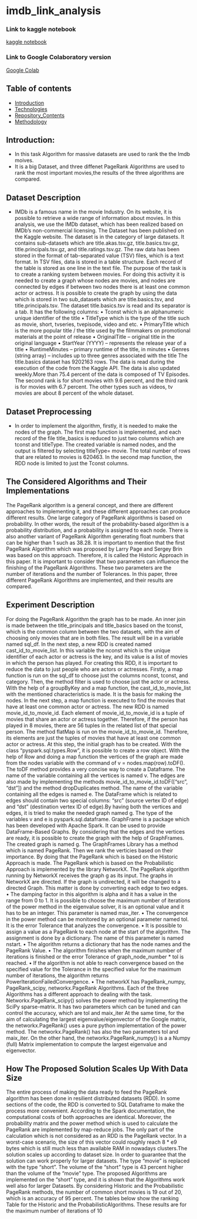 # imdb_link_analysis

<h3> Link to kaggle notebook</h3>
<a href="https://www.kaggle.com/code/amirrezadashtigenave/imdblinkanalysis"> kaggle notebook </a>

</br>

<h3> Link to Google Colaboratory version</h3>
<a href="https://colab.research.google.com/drive/1ip6gYP6kJNodu32MHUTHA-965b2QIFKw?usp=sharing"> Google Colab </a>


## Table of contents
* [Introduction](#Introduction)
* [Technologies](#technologies)
* [Repository_Contents](#Repository_Contents)
* [Methodology](#Methodology)

## Introduction:
* In this task Algorithm for massive datasets are used to rank the the Imdb moives. 
* It is a big Dataset, and three diffenet PageRank Algorithms are used to rank the most important movies,the results of the three algorithms are compared. 
## Dataset Description
* IMDb is a famous name in the movie Industry. On its website, it is possible to retrieve a wide range
of information about movies. In this analysis, we use the IMDb dataset, which has been realized
based on IMDb’s non-commercial licensing. The Dataset has been published on the Kaggle
website. The dataset is in the category of large datasets. It contains sub-datasets which are
title.akas.tsv.gz, title.basics.tsv.gz, title.principals.tsv.gz, and title.ratings.tsv.gz. The raw data has
been stored in the format of tab-separated value (TSV) files, which is a text format. In TSV files,
data is stored in a table structure. Each record of the table is stored as one line in the text file. The
purpose of the task is to create a ranking system between movies. For doing this activity it is needed
to create a graph whose nodes are movies, and nodes are connected by edges if between two nodes
there is at least one common actor or actress. It is possible to create the graph by using the data
which is stored in two sub_datasets which are title.basics.tsv, and title.principals.tsv. The dataset
title.basics.tsv is read and its separator is a tab. It has the following columns:
• Tconst which is an alphanumeric unique identifier of the title
• TitleType which is the type of the title such as movie, short, tvseries, tvepisode, video and
etc.
• PrimaryTitle which is the more popular title / the title used by the filmmakers on
promotional materials at the point of release
• OriginalTitle – original title in the original language
• StartYear (YYYY) – represents the release year of a title
• RuntimeMinutes – primary runtime of the title, in minutes
• Genres (string array) – includes up to three genres associated with the title
The title.basics dataset has 9202163 rows. The data is read during the execution of the code from
the Kaggle API. The data is also updated weekly.More than 75.4 percent of the data is composed of TV Episodes. The second rank is for short
movies with 9.6 percent, and the third rank is for movies with 6.7 percent. The other types such as
videos, tv movies are about 8 percent of the whole dataset.
## Dataset Preprocessing
* In order to implement the algorithm, firstly, it is needed to make the nodes of the graph. The first map function is implemented, and each record of the file title_basics is reduced to just two columns which are tconst and titleType. The created variable is named nodes, and the output is filtered by selecting titleType= movie. The total number of rows that are related to movies is 620463. In the second map function, the RDD node is limited to just the Tconst columns.
## The Considered Algorithms and Their Implementations
The PageRank algorithm is a general concept, and there are different approaches to implementing it,
and these different approaches can produce different results.
One large category of PageRank algorithms is based on probability. In other words, the result of the
probability-based algorithm is a probability distribution, and a probability is assigned to each node.
There is also another variant of PageRank Algorithm generating float numbers that can be higher
than 1 such as 38.28. It is important to mention that the first PageRank Algorithm which was
proposed by Larry Page and Sergey Brin was based on this approach. Therefore, it is called the
Historic Approach in this paper.
It is important to consider that two parameters can influence the finishing of the PageRank
Algorithms. These two parameters are the number of iterations and the number of Tolerances.
In this paper, three different PageRank Algorithms are implemented, and their results are
compared.
## Experiment Description
For doing the PageRank Algorithm the graph has to be made. An inner join is made between the
title_principals and title_basics based on the tconst, which is the common column between the two
datasets, with the aim of choosing only movies that are in both files. The result will be in a variable
named sql_df.
In the next step, a new RDD is created named cast_id_to_movie_list. In this variable the nconst
which is the unique identifier of each actor or actress is the key, and its value is a list of movies in
which the person has played.
For creating this RDD, it is important to reduce the data to just people who are actors or actresses.
Firstly, a map function is run on the sql_df to choose just the columns nconst, tconst, and category.
Then, the method filter is used to choose just the actor or actress. With the help of a groupByKey
and a map function, the cast_id_to_movie_list with the mentioned characteristics is made. It is the
basis for making the nodes.
In the next step, a map function is executed to find the movies that have at least one common actor
or actress. The new RDD is named movie_id_to_movie_id. Each element of movie_id_to_movie_id
is a tuple of movies that share an actor or actress together. Therefore, if the person has played in 8
movies, there are 56 tuples in the related list of that special person. The method flatMap is run on
the movie_id_to_movie_id. Therefore, its elements are just the tuples of movies that have at least
one common actor or actress.
At this step, the initial graph has to be created. With the class “pyspark.sql.types.Row”, it is
possible to create a row object. With the help of Row and doing a map function the vertices of the
graph are made from the nodes variable with the command of v = nodes.map(row).toDF(). The
toDF method provides a very concise way to create a Dataframe. The name of the variable
containing all the vertices is named v.
The edges are also made by implementing the methods movie_id_to_movie_id.toDF([“src”, “dst”])
and the method dropDuplicates method. The name of the variable containing all the edges is named
e. The DataFrame which is related to edges should contain two special columns: “src” (source
vertex ID of edge) and “dst” (destination vertex ID of edge).By having both the vertices and edges, it is tried to make the needed graph named g. The type of the
variables v and e is pyspark.sql.dataframe. GraphFrame is a package which has been developed
with Apache Spark. It can be used to provide DataFrame-Based Graphs. By considering that the
edges and the vertices are ready, it is possible to create the graph with the help of GraphFrames.
The created graph is named g.
The GraphFrames Library has a method which is named PageRank. Then we rank the verticies
based on their importance. By doing that the PageRank which is based on the Historic Approach is
made.
The PageRank which is based on the Probabilistic Approach is implemented by the library
NetworkX. The PageRank algorithm running by NetworkX receives the graph g as its input. The
graphs in NetworkX are directed. If the graph is undirected, it will be changed to a directed Graph.
This matter is done by converting each edge to two edges.
• The damping factor in this algorithm is alpha and it has a value in the range from 0 to 1. It is
possible to choose the maximum number of iterations of the power method in the eigenvalue
solver, it is an optional value and it has to be an integer. This parameter is named max_iter.
• The convergence in the power method can be monitored by an optional parameter named
tol. It is the error Tolerance that analyzes the convergence.
• It is possible to assign a value as a PageRank to each node at the start of the algorithm. The
assignment is done by a dictionary. The name of this parameter is named nstart.
• The algorithm returns a dictionary that has the node names and the PageRank Value.
• The algorithm finishes when the maximum number of iterations is finished or the error
Tolerance of graph_node_number * tol is reached.
• If the algorithm is not able to reach convergence based on the specified value for the
Tolerance in the specified value for the maximum number of iterations, the algorithm
returns PowerIterationFailedConvergence.
• The networkX has PageRank_numpy, PageRank_scipy, networkx.PageRank Algorithms.
Each of the three Algorithms has a different approach to dealing with the task.
Networkx.PageRank_scipy() solves the power method by implementing the SciPy sparse-matrix. It
has two parameters which can be tuned and can control the accuracy, which are tol and maix_iter
At the same time, for the aim of calculating the largest eigenvalue/eigenvector of the Google
matrix, the networkx.PageRank() uses a pure python implementation of the power method. The
networkx.PageRank() has also the two parameters tol and maix_iter.
On the other hand, the networkx.PageRank_numpy() is a a Numpy (full) Matrix implementation to
compute the largest eigenvalue and eigenvector.
## How The Proposed Solution Scales Up With Data Size
The entire process of making the data ready to feed the PageRank algorithm has been done in
resilient distributed datasets (RDD). In some sections of the code, the RDD is converted to SQL
Dataframe to make the process more convenient. According to the Spark documentation, the
computational costs of both approaches are identical. Moreover, the probability matrix and the
power method which is used to calculate the PageRank are implemented by map-reduce jobs.
The only part of the calculation which is not considered as an RDD is the PageRank vector. In a
worst-case scenario, the size of this vector could roughly reach 8 * e9 bytes which is still much less
than available RAM in nowadays clusters.The solution scales up according to dataset size. In order to guarantee that the solution can work
properly for larger datasets. The type “movie” is replaced with the type “short”. The volume of the
“short” type is 43 percent higher than the volume of the “movie” type. The proposed Algorithms
are implemented on the “short” type, and it is shown that the Algorithms work well also for larger
Datasets. By considering Historic and the Probabilistic PageRank methods, the number of common
short movies is 19 out of 20, which is an accuracy of 95 percent. The tables below show the
ranking Table for the Historic and the ProbabilisticAlgorithms. These results are for the maximum
number of iterations of 10

